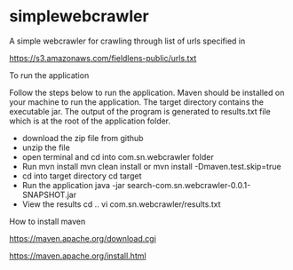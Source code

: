 # simplewebcrawler

A simple webcrawler for crawling through list of urls specified in 

https://s3.amazonaws.com/fieldlens-public/urls.txt

To run the application

Follow the steps below to run the application. Maven should be installed on your machine to run the application. The target directory contains the executable jar. The output of the program is generated to results.txt file which is at the root of the application folder.

 - download the zip file from github
 - unzip the file
 - open terminal and cd into com.sn.webcrawler folder
 - Run mvn install 
	mvn clean install or mvn install -Dmaven.test.skip=true
 - cd into target directory 
	cd target
 - Run the application
	java -jar search-com.sn.webcrawler-0.0.1-SNAPSHOT.jar
 - View the results
	cd ..
	vi com.sn.webcrawler/results.txt


How to install maven 

https://maven.apache.org/download.cgi

https://maven.apache.org/install.html